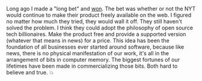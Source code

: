 Long ago I made a "long bet" and <a href="https://twitter.com/longnow/status/1206613725005963264">won</a>. The bet was whether or not the NYT would continue to make their product freely available on the web. I figured no matter how much they tried, they would wall it off. They still haven't solved the problem. I think they could adopt the philosophy of open source tech billionaires. Make the product free and provide a supported version (whatever that means in news) for a price. This idea has been the foundation of all businesses ever started around software, because like news, there is no physical manifestation of our work, it's all in the arrangement of bits in computer memory. The biggest fortunes of our lifetimes have been made in commercializing those bits. Both hard to believe and true. :boom:
